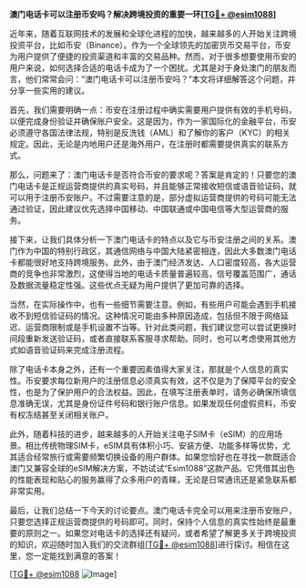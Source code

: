 **澳门电话卡可以注册币安吗？解决跨境投资的重要一环[[TG💪+ @esim1088](https://t.me/s/esim1088)]**

近年来，随着互联网技术的发展和全球化进程的加快，越来越多的人开始关注跨境投资平台，比如币安（Binance）。作为一个全球领先的加密货币交易平台，币安为用户提供了便捷的投资渠道和丰富的交易品种。然而，对于很多想要使用币安的用户来说，如何选择合适的电话卡成为了一个困扰。尤其是对于身处澳门的朋友而言，他们常常会问：“澳门电话卡可以注册币安吗？”本文将详细解答这个问题，并分享一些实用的建议。

首先，我们需要明确一点：币安在注册过程中确实需要用户提供有效的手机号码，以便完成身份验证并确保账户安全。这是因为，作为一家国际化的金融平台，币安必须遵守各国法律法规，特别是反洗钱（AML）和了解你的客户（KYC）的相关规定。因此，无论是内地用户还是海外用户，在注册时都需要提供真实的联系方式。

那么，问题来了：澳门电话卡是否符合币安的要求呢？答案是肯定的！只要您的澳门电话卡是正规运营商提供的真实号码，并且能够正常接收短信或语音验证码，就可以用于注册币安账户。不过需要注意的是，部分虚拟运营商提供的号码可能无法通过验证，因此建议优先选择中国移动、中国联通或中国电信等大型运营商的服务。

接下来，让我们具体分析一下澳门电话卡的特点以及它与币安注册之间的关系。澳门作为中国的特别行政区，其通信网络与中国大陆紧密相连，因此大多数澳门电话卡都能很好地支持跨境服务。此外，由于澳门经济发达、人口密度较高，各大运营商的竞争也非常激烈，这使得当地的电话卡质量普遍较高，信号覆盖范围广，通话及数据流量稳定性强。这些优点无疑为用户提供了更加可靠的选择。

当然，在实际操作中，也有一些细节需要注意。例如，有些用户可能会遇到手机接收不到短信验证码的情况。这种情况可能由多种原因造成，包括但不限于网络延迟、运营商限制或是手机设置不当等。针对此类问题，我们建议您可以尝试更换时间段重新发送验证码，或者直接联系客服寻求帮助。同时，也可以考虑使用其他方式如语音验证码来完成注册流程。

除了电话卡本身之外，还有一个重要因素值得大家关注，那就是个人信息的真实性。币安要求每位新用户的注册信息必须真实有效，这不仅是为了保障平台的安全性，也是为了保护用户的合法权益。因此，在填写注册表单时，请务必确保所填信息准确无误，尤其是身份证件号码和银行账户信息。如果发现任何虚假资料，币安有权冻结甚至关闭相关账户。

此外，随着科技的进步，越来越多的人开始关注电子SIM卡（eSIM）的应用场景。相比传统物理SIM卡，eSIM具有体积小巧、安装方便、功能多样等优势，尤其适合经常旅行或需要频繁切换设备的用户群体。如果您恰好也在寻找一款既适合澳门又兼容全球的eSIM解决方案，不妨试试“Esim1088”这款产品。它凭借其出色的性能表现和贴心的服务赢得了众多用户的青睐，无论是日常通讯还是紧急联系都非常实用。

最后，让我们总结一下今天的讨论要点。澳门电话卡完全可以用来注册币安账户，只要您选择正规运营商提供的号码即可。同时，保持个人信息的真实性始终是最重要的原则之一。如果您对电话卡的选择还有疑问，或者希望了解更多关于跨境投资的知识，欢迎随时加入我们的交流群组[[TG💪+ @esim1088](https://t.me/s/esim1088)]进行探讨。相信在这里，您一定能找到满意的答案！

[[TG💪+ @esim1088](https://t.me/s/esim1088) ![Image](https://i.postimg.cc/4NQfJmqS/Snipaste-2025-05-13-00-14-12.png)]